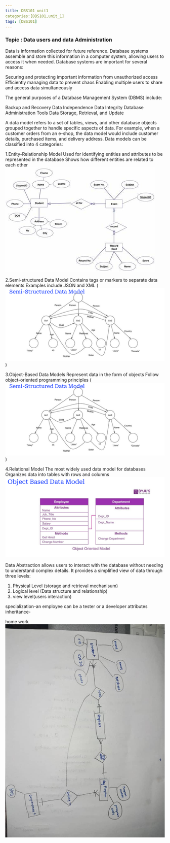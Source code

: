 ```yaml
---
title: DBS101 unit1
categories:[DBS101,unit_1]
tags: [DBS101]
---
```


### Topic : Data users and data Administration

Data is information collected for future reference. Database systems assemble and store this information in a computer system, allowing users to access it when needed. Database systems are important for several reasons:

Securing and protecting important information from unauthorized access
Efficiently managing data to prevent chaos
Enabling multiple users to share and access data simultaneously

The general purposes of a Database Management System (DBMS) include:

Backup and Recovery
Data Independence
Data Integrity
Database Administration Tools
Data Storage, Retrieval, and Update

A data model refers to a set of tables, views, and other database objects grouped together to handle specific aspects of data. For example, when a customer orders from an e-shop, the data model would include customer details, purchased items, and delivery address.
Data models can be classified into 4 categories:

1.Entity-Relationship Model
Used for identifying entities and attributes to be represented in the database
Shows how different entities are related to each other
![alt text](../_posts/OIP.jpg)

2.Semi-structured Data Model
Contains tags or markers to separate data elements
Examples include JSON and XML
(![alt text](image.png))


3.Object-Based Data Models
Represent data in the form of objects
Follow object-oriented programming principles
(![alt text](image.png))

4.Relational Model
The most widely used data model for databases
Organizes data into tables with rows and columns
![alt text](Object.png)


Data Abstraction allows users to interact with the database without needing to understand complex details. 
It provides a simplified view of data through three levels:

1. Physical Level (storage and retrieval mechanisum)
2. Logical level (Data structure and relationship)
3. view level(users interaction)


specialization-an employee can be a tester or a developer
attributes inheritance-

home work
![alt text](../ERM.jpg)

